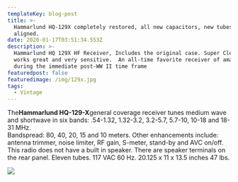 ```yaml
---
templateKey: blog-post
title: >-
  Hammarlund HQ-129X completely restored, all new capacitors, new tubes and
  aligned.
date: 2020-01-17T03:51:34.553Z
description: >-
  Hammarlund HQ 129X HF Receiver, Includes the original case. Super Clean and
  works great and very sensitive.  An all-time favorite receiver of amateurs
  during the immediate post-WW II time frame
featuredpost: false
featuredimage: /img/129x.jpg
tags:
  - Vintage
---
```

<!--StartFragment-->

The**Hammarlund HQ-129-X**general coverage receiver tunes medium wave and shortwave in six bands: .54-1.32, 1.32-3.2, 3.2-5.7, 5.7-10, 10-18 and 18-31 MHz.\
Bandspread: 80, 40, 20, 15 and 10 meters. Other enhancements include: antenna trimmer, noise limiter, RF gain, S-meter, stand-by and AVC on/off.\
This radio does not have a built in speaker. There are speaker terminals on the rear panel. Eleven tubes. 117 VAC 60 Hz. 20.125 x 11 x 13.5 inches 47 lbs.

<!--EndFragment-->

![](/img/129inside.jpg)
